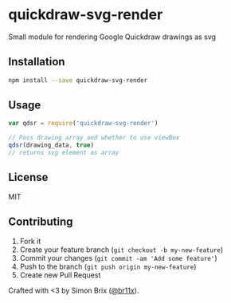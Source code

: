 # quickdraw-svg-render

Small module for rendering Google Quickdraw drawings as svg

## Installation

```bash
npm install --save quickdraw-svg-render
```

## Usage

```javascript
var qdsr = require('quickdraw-svg-render')

// Pass drawing array and whether to use viewBox
qdsr(drawing_data, true)
// returns svg element as array
```

## License

MIT

## Contributing

1. Fork it
2. Create your feature branch (`git checkout -b my-new-feature`)
3. Commit your changes (`git commit -am 'Add some feature'`)
4. Push to the branch (`git push origin my-new-feature`)
5. Create new Pull Request

Crafted with <3 by Simon Brix ([@br11x](https://twitter.com/br11x)).
